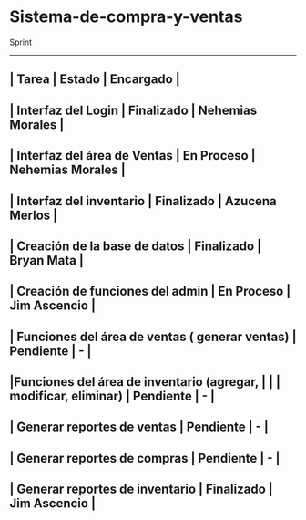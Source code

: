 # Sistema-de-compra-y-ventas

Sprint 

----------------------------------------------------------------------------------------------------
|       Tarea                                      |           Estado        |       Encargado     |
----------------------------------------------------------------------------------------------------
|   Interfaz del Login                             |       Finalizado        |  Nehemias Morales   |
----------------------------------------------------------------------------------------------------
| Interfaz del área de Ventas                      |       En Proceso        |  Nehemias Morales   |
----------------------------------------------------------------------------------------------------
|  Interfaz del inventario                         |       Finalizado        |    Azucena Merlos   |
----------------------------------------------------------------------------------------------------
| Creación de la base de datos                     |       Finalizado        |       Bryan Mata    |
----------------------------------------------------------------------------------------------------
| Creación de funciones del admin                  |       En Proceso        |     Jim Ascencio    |
----------------------------------------------------------------------------------------------------
| Funciones del área de ventas ( generar ventas)   |      Pendiente          |          -          |
----------------------------------------------------------------------------------------------------
|Funciones del área de inventario (agregar,        |                         |                     |
modificar, eliminar)                               |      Pendiente          |          -          |
----------------------------------------------------------------------------------------------------
| Generar reportes de ventas                       |      Pendiente          |          -          |
----------------------------------------------------------------------------------------------------
| Generar reportes de compras                      |      Pendiente          |          -          |
----------------------------------------------------------------------------------------------------
| Generar reportes de inventario                   |       Finalizado        |     Jim Ascencio    |
----------------------------------------------------------------------------------------------------




